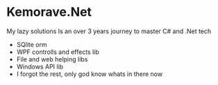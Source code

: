 # Kemorave.Net
My lazy solutions
Is an over 3 years journey to master C# and .Net tech

- SQlite orm
- WPF controlls and effects lib
- File and web helping libs
- Windows API lib
- I forgot the rest, only god know whats in there now
